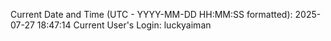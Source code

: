 Current Date and Time (UTC - YYYY-MM-DD HH:MM:SS formatted): 2025-07-27 18:47:14
Current User's Login: luckyaiman

